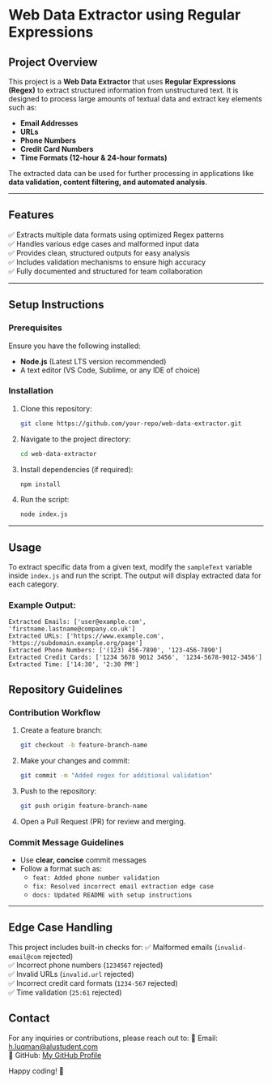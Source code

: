 # Web Data Extractor using Regular Expressions

## Project Overview

This project is a **Web Data Extractor** that uses **Regular Expressions (Regex)** to extract structured information from unstructured text. It is designed to process large amounts of textual data and extract key elements such as:

- **Email Addresses**
- **URLs**
- **Phone Numbers**
- **Credit Card Numbers**
- **Time Formats (12-hour & 24-hour formats)**

The extracted data can be used for further processing in applications like **data validation, content filtering, and automated analysis**.

---

## Features

✅ Extracts multiple data formats using optimized Regex patterns\
✅ Handles various edge cases and malformed input data\
✅ Provides clean, structured outputs for easy analysis\
✅ Includes validation mechanisms to ensure high accuracy\
✅ Fully documented and structured for team collaboration

---

## Setup Instructions

### Prerequisites

Ensure you have the following installed:

- **Node.js** (Latest LTS version recommended)
- A text editor (VS Code, Sublime, or any IDE of choice)

### Installation

1. Clone this repository:
   ```bash
   git clone https://github.com/your-repo/web-data-extractor.git
   ```
2. Navigate to the project directory:
   ```bash
   cd web-data-extractor
   ```
3. Install dependencies (if required):
   ```bash
   npm install
   ```
4. Run the script:
   ```bash
   node index.js
   ```

---

## Usage

To extract specific data from a given text, modify the `sampleText` variable inside `index.js` and run the script. The output will display extracted data for each category.

### Example Output:

```
Extracted Emails: ['user@example.com', 'firstname.lastname@company.co.uk']
Extracted URLs: ['https://www.example.com', 'https://subdomain.example.org/page']
Extracted Phone Numbers: ['(123) 456-7890', '123-456-7890']
Extracted Credit Cards: ['1234 5678 9012 3456', '1234-5678-9012-3456']
Extracted Time: ['14:30', '2:30 PM']
```


## Repository Guidelines

### Contribution Workflow

1. Create a feature branch:
   ```bash
   git checkout -b feature-branch-name
   ```
2. Make your changes and commit:
   ```bash
   git commit -m "Added regex for additional validation"
   ```
3. Push to the repository:
   ```bash
   git push origin feature-branch-name
   ```
4. Open a Pull Request (PR) for review and merging.

### Commit Message Guidelines

- Use **clear, concise** commit messages
- Follow a format such as:
  - `feat: Added phone number validation`
  - `fix: Resolved incorrect email extraction edge case`
  - `docs: Updated README with setup instructions`

---

## Edge Case Handling

This project includes built-in checks for: ✅ Malformed emails (`invalid-email@com` rejected)\
✅ Incorrect phone numbers (`1234567` rejected)\
✅ Invalid URLs (`invalid.url` rejected)\
✅ Incorrect credit card formats (`1234-567` rejected)\
✅ Time validation (`25:61` rejected)



## Contact

For any inquiries or contributions, please reach out to: 📧 Email: [h.luqman@alustudent.com](mailto\:h.luqman@alustudent.com)\
🔗 GitHub: [My GitHub Profile](https://github.com/Hassan-Adelani-Luqman)

Happy coding! 🚀

